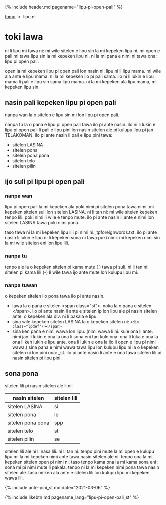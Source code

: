 {% include header.md pagename="lipu-pi-open-pali" %}



<span class="st">[tomo](https://joelthomastr.github.io/tokipona/README_st)&nbsp;&nbsp;>&nbsp;&nbsp;lipu ni</span>

# <span class="st">toki lawa</span>

<span class="st">ni li lipu mi tawa ni: mi wile sitelen e lipu sin la mi kepeken lipu ni. mi open e pali mi tawa lipu sin la mi kepeken lipu ni. ni la mi pana e nimi ni tawa ona: lipu pi open pali.</span>

<span class="st">open la mi kepeken lipu pi open pali lon nasin ni: lipu ni li lipu mama. mi wile ala ante e lipu mama. ni la mi kepeken ilo pi pali sama. ilo ni li lukin e lipu mama li pali e lipu sin sama lipu mama. ni la mi kepeken ala lipu mama, mi kepeken lipu sin.</span>

## <span class="st">nasin pali kepeken lipu pi open pali</span>

<span class="st">nanpa wan la o sitelen e lipu sin mi lon lipu pi open pali.</span>

<span class="st">nanpa tu la o pana e lipu pi open pali tawa ilo pi ante nasin. ilo ni li lukin e lipu pi open pali li pali e lipu pini lon nasin sitelen ale pi kulupu lipu pi jan TELAKOMAN. ilo pi ante nasin li pali e lipu pini tawa:</span>
- <span class="st">sitelen LASINA</span>
- <span class="st">sitelen pona</span>
- <span class="st">sitelen pona pona</span>
- <span class="st">sitelen telo</span>
- <span class="st">sitelen pilin</span>

## <span class="st">ijo suli pi lipu pi open pali</span>

### <span class="st">nanpa wan</span>

<span class="st">lipu pi open pali la mi kepeken ala poki nimi pi sitelen pona tawa nimi. mi kepeken sitelen suli lon sitelen LASINA. ni li tan ni: mi wile sitelen kepeken tenpo lili. poki nimi li wile e tenpo mute. ilo pi ante nasin li ante e nimi lon sitelen LASINA tawa poki nimi pona.</span>

<span class="st">taso tawa ni la mi kepeken lipu lili pi nimi ni:<span class="stdef">_tpforeignwords.txt.</span> ilo pi ante nasin li lukin e lipu ni li kepeken sona ni tawa poki nimi. mi kepeken nimi sin la mi wile sitelen eni lon lipu lili.</span>

### <span class="st">nanpa tu</span>
<span class="st">tenpo ale la o kepeken sitelen pi kama mute (<span class="stdef"> </span>) tawa pi suli. ni li tan ni: sitelen pi kama lili (<span class="stdef">-</span>) li wile tawa ijo ante mute lon kulupu lipu mi.</span>

### <span class="st">nanpa tuwan</span>
<span class="st">o kepeken sitelen ilo pona tawa ilo pi ante nasin.</span>

- <span class="st">lawa la o pana e sitelen <span class="stdef">\<span class="st"\></span>. noka la o pana e sitelen <span class="stdef">\</span></span>. ilo pi ante nasin li ante e sitelen <span class="lpdef">lp</span> lon lipu ale pi nasin sitelen ante. o kepeken ala <span class="stdef">div</span>. ni li pakala e lipu.</span>
- <span class="st">sina wile kepeken sitelen LASINA la o kepeken sitelen ni: <span class="stdef">`<div class="lpdef"\></span>`</span></span>
- <span class="st">sina ken pana e nimi wawa lon lipu. (nimi wawa li ni: kule ona li ante. nimi jan li lukin e ona la ona li sona eni tan kule ona: ona li luka e ona la ona li ken lukin e lipu ante. ona li lukin e ona la ilo li open e lipu pi nimi wawa.) sina pana e nimi wawa tawa lipu lon kulupu lipu ni la o kepeken sitelen ni lon pini ona: <span class="stdef">_st</span>. ilo pi ante nasin li ante e ona tawa sitelen lili pi nasin sitelen pi lipu pini.</span>


## <span class="st">sona pona</span>

<span class="st">sitelen lili pi nasin sitelen ale li ni:</span>

| <span class="st">nasin sitelen</span> | <span class="st">sitelen lili</span> |
| ----- | ----- |
| <span class="st">sitelen LASINA</span> | <span class="st"><span class="stdef">si</span></span> |
| <span class="st">sitelen pona</span> | <span class="st"><span class="stdef">lp</span></span> |
| <span class="st">sitelen pona pona</span> | <span class="st"><span class="stdef">spp</span></span> |
| <span class="st">sitelen telo</span> | <span class="st"><span class="stdef">st</span></span> |
| <span class="st">sitelen pilin</span> | <span class="st"><span class="stdef">se</span></span> |

<span class="st">sitelen lili ale ni li nasa lili. ni li tan ni: tenpo pini mute la mi open e kulupu lipu mi la mi kepeken nimi ante tawa nasin sitelen ale ni. tenpo ona la mi kepeken sitelen open pi nimi ni. taso tenpo kama ona la mi kama sona eni : sona mi pi nimi mute li pakala. tenpo ni la mi kepeken nimi pona tawa nasin sitelen ale. taso mi ken ala ante e sitelen lili lon kulupu lipu mi kepeken wawa lili.</span>

{% include ante-pini_st.md date="2021-03-06" %}

{% include likebtn.md pagename_lang="lipu-pi-open-pali_st" %}
